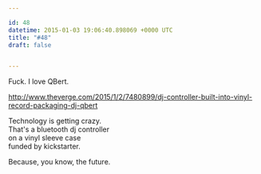 ```yaml
---

id: 48
datetime: 2015-01-03 19:06:40.898069 +0000 UTC
title: "#48"
draft: false


---
```


Fuck. I love QBert.

http://www.theverge.com/2015/1/2/7480899/dj-controller-built-into-vinyl-record-packaging-dj-qbert

Technology is getting crazy.  
That's a bluetooth dj controller  
on a vinyl sleeve case  
funded by kickstarter.

Because, you know, the future.
